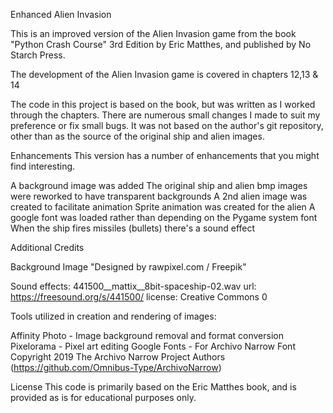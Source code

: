 Enhanced Alien Invasion

This is an improved version of the Alien Invasion game from the book "Python Crash Course" 3rd Edition by Eric Matthes, and published by No Starch Press.

The development of the Alien Invasion game is covered in chapters 12,13 & 14

The code in this project is based on the book, but was written as I worked through the chapters.  There are numerous small changes I made to suit my preference or fix small bugs.  It was not based on the author's git repository, other than as the source of the original ship and alien images.

Enhancements
This version has a number of enhancements that you might find interesting.

A background image was added
The original ship and alien bmp images were reworked to have transparent backgrounds
A 2nd alien image was created to facilitate animation
Sprite animation was created for the alien
A google font was loaded rather than depending on the Pygame system font
When the ship fires missiles (bullets) there's a sound effect

Additional Credits

Background Image "Designed by rawpixel.com / Freepik"

Sound effects:
441500__mattix__8bit-spaceship-02.wav
url: https://freesound.org/s/441500/
license: Creative Commons 0 

Tools utilized in creation and rendering of images:

Affinity Photo - Image background removal and format conversion
Pixelorama - Pixel art editing
Google Fonts - For Archivo Narrow Font
Copyright 2019 The Archivo Narrow Project Authors (https://github.com/Omnibus-Type/ArchivoNarrow)


License
This code is primarily based on the Eric Matthes book, and is provided as is for educational purposes only.


